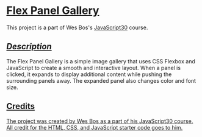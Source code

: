# **<u>Flex Panel Gallery</u>**

This project is a part of Wes Bos's [JavaScript30](https://javascript30.com/) course.

## <u>*Description*</u>



The Flex Panel Gallery is a simple image gallery that uses CSS Flexbox and JavaScript to create a smooth and interactive layout. When a panel is clicked, it expands to display additional content while pushing the surrounding panels away. The expanded panel also changes color and font size.


## <u>**Credits**</u>

<u>The project was created by [Wes Bos](https://wesbos.com/) as a part of his [JavaScript30](https://javascript30.com/) course. All credit for the HTML, CSS, and JavaScript starter code goes to him.</u>
